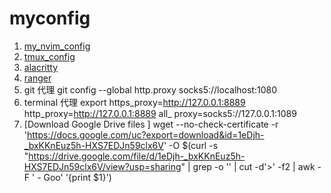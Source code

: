 # myconfig
1. [my_nvim_config](https://github.com/zhanghe3z/nvim-config)
2. [tmux_config](https://github.com/zhanghe3z/config_in_server/blob/master/.tmux.conf)
3. [alacritty](https://github.com/zhanghe3z/-configuration-/blob/master/alacritty.yml)
4. [ranger](https://github.com/zhanghe3z/my-ranger-config)
5. git 代理 git config --global http.proxy socks5://localhost:1080  
6. terminal 代理 export https_proxy=http://127.0.0.1:8889 http_proxy=http://127.0.0.1:8889 all_
proxy=socks5://127.0.0.1:1089
7. [Download Google Drive files ] wget --no-check-certificate -r 'https://docs.google.com/uc?export=download&id=1eDjh-_bxKKnEuz5h-HXS7EDJn59clx6V' -O $(curl -s "https://drive.google.com/file/d/1eDjh-_bxKKnEuz5h-HXS7EDJn59clx6V/view?usp=sharing" | grep -o '<title>.*</title>' | cut -d'>' -f2 | awk -F ' - Goo' '{print $1}')

